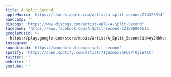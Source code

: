 ```yaml
---
title: A Split Second
appleMusic: 'https://itunes.apple.com/artist/a-split-second/214323914'
bandcamp: ''
discogs: 'https://www.discogs.com/artist/4878-A-Split-Second'
facebook: 'https://www.facebook.com/A-Split-Second-121596900511'
googleMusic: >-
  https://play.google.com/store/music/artist/A_Split_Second?id=Ay2hkkesc4peq37m2rj2g6okgxi
instagram: ''
soundcloud: 'https://soundcloud.com/a-split-second'
spotify: 'https://open.spotify.com/artist/71gWzwSxShFL9PT0jiBTCC'
twitter: ''
website: ''
youtube: ''
---
```

